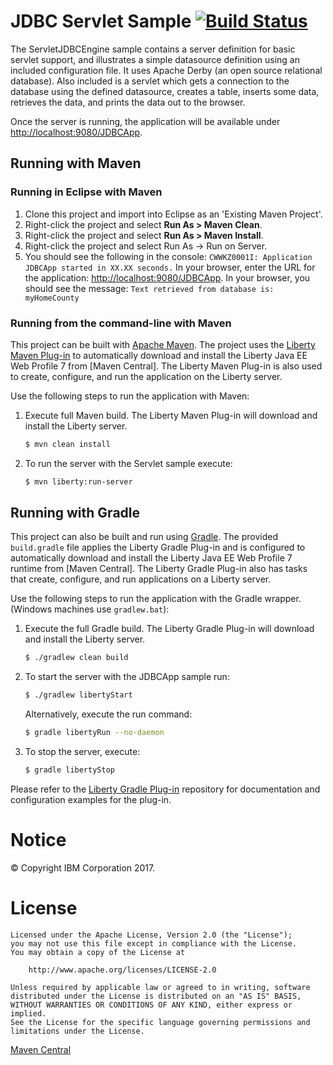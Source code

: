 JDBC Servlet Sample [![Build Status](https://travis-ci.org/WASdev/sample.servlet.jdbc.svg?branch=master)](https://travis-ci.org/WASdev/sample.servlet.jdbc)
==============

The ServletJDBCEngine sample contains a server definition for basic servlet support, and illustrates a simple datasource definition using an included configuration file. It uses Apache Derby (an open source relational database). Also included is a servlet which gets a connection to the database using the defined datasource, creates a table, inserts some data, retrieves the data, and prints the data out to the browser.

Once the server is running, the application will be available under [http://localhost:9080/JDBCApp](http://localhost:9080/JDBCApp).

## Running with Maven

### Running in Eclipse with Maven

1. Clone this project and import into Eclipse as an 'Existing Maven Project'.
2. Right-click the project and select **Run As > Maven Clean**.
3. Right-click the project and select **Run As > Maven Install**.
4. Right-click the project and select Run As -> Run on Server.
5. You should see the following in the console:
   `CWWKZ0001I: Application JDBCApp started in XX.XX seconds.`
    In your browser, enter the URL for the application: [http://localhost:9080/JDBCApp](http://localhost:9080/JDBCApp).
    In your browser, you should see the message:
    `Text retrieved from database is: myHomeCounty`

### Running from the command-line with Maven

This project can be built with [Apache Maven](http://maven.apache.org/). The project uses the [Liberty Maven Plug-in] to automatically download and install the Liberty 
Java EE Web Profile 7 from [Maven Central]. The Liberty Maven Plug-in is also used to create, configure, and run the application on the Liberty server. 

Use the following steps to run the application with Maven:

1. Execute full Maven build. The Liberty Maven Plug-in will download and install the Liberty server.
    ```bash
    $ mvn clean install
    ```

2. To run the server with the Servlet sample execute:
    ```bash
    $ mvn liberty:run-server
    ```

## Running with Gradle

This project can also be built and run using [Gradle](http://gradle.org/). The provided `build.gradle` file applies the Liberty Gradle Plug-in and is configured to automatically download and install the Liberty Java EE Web Profile 7 runtime from [Maven Central]. The Liberty Gradle Plug-in also has tasks that create, configure, and run applications on a Liberty server.

Use the following steps to run the application with the Gradle wrapper. (Windows machines use `gradlew.bat`):

1. Execute the full Gradle build. The Liberty Gradle Plug-in will download and install the Liberty server.
    ```bash
    $ ./gradlew clean build
    ```

2. To start the server with the JDBCApp sample run:
    ```bash
    $ ./gradlew libertyStart
    ```

    Alternatively, execute the run command:
    ```bash
    $ gradle libertyRun --no-daemon
    ```

3. To stop the server, execute:
    ```bash
    $ gradle libertyStop
    ```  

Please refer to the [Liberty Gradle Plug-in] repository for documentation and configuration examples for the plug-in.


# Notice

© Copyright IBM Corporation 2017.

# License

```text
Licensed under the Apache License, Version 2.0 (the "License");
you may not use this file except in compliance with the License.
You may obtain a copy of the License at

    http://www.apache.org/licenses/LICENSE-2.0

Unless required by applicable law or agreed to in writing, software
distributed under the License is distributed on an "AS IS" BASIS,
WITHOUT WARRANTIES OR CONDITIONS OF ANY KIND, either express or implied.
See the License for the specific language governing permissions and
limitations under the License.
````

[Liberty Maven Plug-in]: https://github.com/WASdev/ci.maven
[Liberty Gradle Plug-in]: https://github.com/WASdev/ci.gradle
[Maven Central](https://search.maven.org/)

